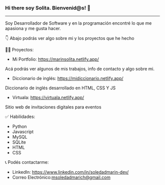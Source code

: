### Hi there soy Solita. Bienvenid@s! 👋

***
Soy Desarrollador de Software y en  la programación encontré lo que me apasiona y me gusta hacer. 

👇  Abajo podrás ver algo sobre mi y los proyectos que he hecho

 👩‍💻 Proyectos:
 
- Mi Portfolio: https://marinsolita.netlify.app/

 Acá podrás ver algunos de mis trabajos, info de contacto y algo sobre mi.      

- Diccionario de inglés: https://midiccionario.netlify.app/

Diccionario de inglés desarrollado en HTML, CSS Y JS

- Virtuala:  https://virtuala.netlify.app/

Sitio web de invitaciones digitales para eventos


✅ Habilidades:
- Python
- Javascript
- MySQL
- SQLite
- HTML
- CSS

📞 Podés contactarme:
- LinkedIn: https://www.linkedin.com/in/soledadmarin-dev/
- Correo Electrónico:msoledadmarich@gmail.com


